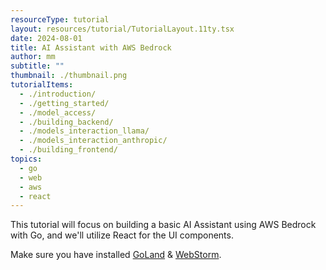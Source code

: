 ```yaml
---
resourceType: tutorial
layout: resources/tutorial/TutorialLayout.11ty.tsx
date: 2024-08-01
title: AI Assistant with AWS Bedrock
author: mm
subtitle: ""
thumbnail: ./thumbnail.png
tutorialItems:
  - ./introduction/
  - ./getting_started/
  - ./model_access/
  - ./building_backend/
  - ./models_interaction_llama/
  - ./models_interaction_anthropic/
  - ./building_frontend/
topics:
  - go
  - web
  - aws
  - react
---
```


This tutorial will focus on building a basic AI Assistant using AWS Bedrock with Go, and we'll utilize React for the UI components.

Make sure you have installed [GoLand](https://www.jetbrains.com/go/) & [WebStorm](https://www.jetbrains.com/webstorm/).
